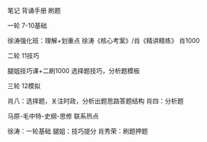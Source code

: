 
笔记
背诵手册
刷题

一轮
7-10基础

徐涛强化班：理解+划重点
徐涛《核心考案》/肖《精讲精练》
肖1000


二轮
11技巧

腿姐技巧课+二刷1000
选择题技巧，分析题模板


三轮
12模拟

肖八：选择题，关注时政，分析出题思路答题结构
肖四：分析题



马原-毛中特-史纲-思修
联系热点

徐涛：一轮基础
腿姐：技巧提分
肖秀荣：刷题押题























